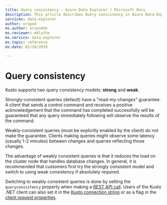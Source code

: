 ```yaml
---
title: Query consistency - Azure Data Explorer | Microsoft Docs
description: This article describes Query consistency in Azure Data Explorer.
services: data-explorer
author: orspod
ms.author: orspodek
ms.reviewer: mblythe
ms.service: data-explorer
ms.topic: reference
ms.date: 01/20/2019

---
```

# Query consistency

Kusto supports two query consistency models: **strong** and **weak**.

Strongly-consistent queries (default) have a "read-my-changes"
guarantee. A client that sends a control command and receives a positive
acknowledgement that the command has completed successfully will be guaranteed
that any query immediately following will observe the results of the command.

Weakly-consistent queries (must be explicitly enabled by the client)
do not make the guarantee. Clients making queries might observe some latency
(usually 1-2 minutes) between changes and queries reflecting
those changes.

The advantage of weakly consistent queries is that it reduces the load on the cluster node that handles database changes. In general, it is recommended that customers first try the strongly consistent model and switch to using
weak consistency if absolutely required.

Switching to weakly consistent queries is done by setting the `queryconsistency`
property when making a [REST API call](../api/rest/request.md). Users of the
Kusto .NET client can also set it in the [Kusto connection string](../api/connection-strings/kusto.md)
or as a flag in the [client request properties](../api/netfx/request-properties.md).